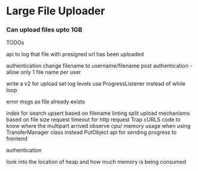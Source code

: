 # Large File Uploader
### Can upload files upto 1GB

TODOs

api to log that file with presigned url has been uploaded

authentication
change filename to username/filename
post authentication - allow only 1 file name per user


write a v2 for upload
set log levels
use ProgressListener instead of while loop

error msgs as file already exists

index for search
upsert based on filename
linting
split upload mechanisms based on file size
request timeout for http request
Trap cURLS
code to know where the multipart arrived
observe cpu/ memory usage when using TransferManager class instead PutObject
api for sending progress to frontend

authentication

look into the location of heap and how much memory is being consumed
